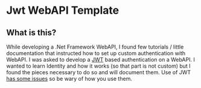 # Jwt WebAPI Template

## What is this?

While developing a .Net Framework WebAPI, I found few tutorials / little documentation that instructed how to set up custom authentication with WebAPI.  I was asked to develop a [JWT](https://jwt.io/) based authentication on a WebAPI.  I wanted to learn Identity and how it works (so that part is not custom) but I found the pieces necessary to do so and will document them.  Use of JWT [has some issues](http://cryto.net/~joepie91/blog/2016/06/13/stop-using-jwt-for-sessions/) so be wary of how you use them.   


